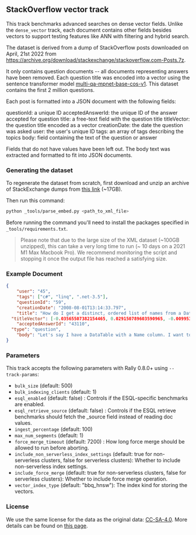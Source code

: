 ## StackOverflow vector track

This track benchmarks advanced searches on dense vector fields. Unlike the
`dense_vector` track, each document contains other fields besides vectors to
support testing features like ANN with filtering and hybrid search.

The dataset is derived from a dump of StackOverflow posts downloaded on April, 21st 2022 from
https://archive.org/download/stackexchange/stackoverflow.com-Posts.7z.

It only contains question documents -- all documents representing answers have
been removed. Each question title was encoded into a vector using the sentence
transformer model
[multi-qa-mpnet-base-cos-v1](https://huggingface.co/sentence-transformers/multi-qa-mpnet-base-cos-v1).
This dataset contains the first 2 million questions.

Each post is formatted into a JSON document with the following fields:

  questionId:	      a unique ID
  acceptedAnswerId: the unique ID of the answer accepted for question
  title:	          a free-text field with the question title
  titleVector:      the question title encoded as a vector
  creationDate:	    the date the question was asked
  user:	            the user's unique ID
  tags:	            an array of tags describing the topics
  body:             field containing the text of the question or answer

Fields that do not have values have been left out. The body text was extracted
and formatted to fit into JSON documents.

### Generating the dataset

To regenerate the dataset from scratch, first download and unzip an archive
of StackExchange dumps from [this link](https://archive.org/download/stackexchange/stackoverflow.com-Posts.7z) (~17GB).

Then run this command:
```bash
python _tools/parse_embed.py <path_to_xml_file>
```

Before running the command you'll need to install the packages specified in `_tools/requirements.txt`.

> Please note that due to the large size of the XML dataset (~100GB unzipped), this can take a very long time to run (~ 10 days on a 2021 M1 Max Macbook Pro).
We recommend monitoring the script and stopping it once the output file has reached a satisfying size.

### Example Document

```json
{
	"user": "45",
	"tags": ["c#", "linq", ".net-3.5"],
	"questionId": "59",
	"creationDate": "2008-08-01T13:14:33.797",
	"title": "How do I get a distinct, ordered list of names from a DataTable using LINQ?",
  "titleVector": [-0.03565507382154465, 0.029150789603590965, -0.009953430853784084, ...],
	"acceptedAnswerId": "43110",
  "type": "question",
	"body": "Let's say I have a DataTable with a Name column. I want to have a collection of the unique names ordered alphabetically. The following query ignores the order by clause. var names = (from DataRow dr in dataTable.Rows orderby (string)dr[\"Name\"] select (string)dr[\"Name\"]).Distinct(); Why does the orderby not get enforced? "
}
```

### Parameters

This track accepts the following parameters with Rally 0.8.0+ using `--track-params`:

* `bulk_size` (default: 500)
* `bulk_indexing_clients` (default: 1)
* `esql_enabled` (default: false) : Controls if the ESQL-specific benchmarks are enabled.
* `esql_retrieve_source` (default: false) : Controls if the ESQL retrieve benchmarks should fetch the _source field instead of reading doc values.
* `ingest_percentage` (default: 100)
* `max_num_segments` (default: 1)
* `force_merge_timeout` (default: 7200) : How long force merge should be allowed to run before aborting.
* `include_non_serverless_index_settings` (default: true for non-serverless clusters, false for serverless clusters): Whether to include non-serverless index settings.
* `include_force_merge` (default: true for non-serverless clusters, false for serverless clusters): Whether to include force merge operation.
* `vector_index_type` (default: "bbq_hnsw"): The index kind for storing the vectors.

### License
We use the same license for the data as the original data: [CC-SA-4.0](http://creativecommons.org/licenses/by-sa/4.0/).
More details can be found on [this page](https://archive.org/details/stackexchange).
